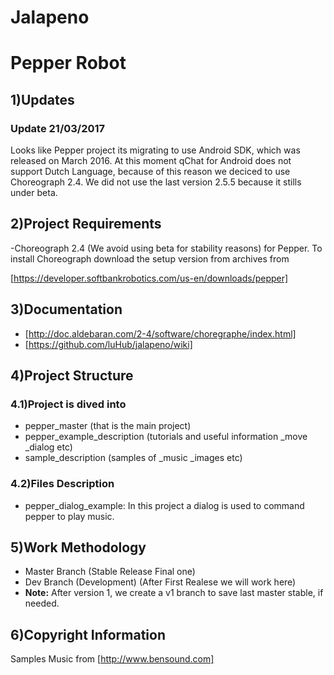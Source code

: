 # Jalapeno
# Pepper Robot

1)Updates
---------

### Update 21/03/2017

Looks like Pepper project its migrating to use Android SDK, which was released
on March 2016. At this moment qChat for Android does not support Dutch Language,
because of this reason we deciced to use Choreograph 2.4. We did not use the last
version 2.5.5 because it stills under beta.

2)Project Requirements
----------------------

-Choreograph 2.4 (We avoid using beta for stability reasons) for Pepper.
To install Choreograph download the setup version from archives from

[https://developer.softbankrobotics.com/us-en/downloads/pepper]

3)Documentation
---------------

* [http://doc.aldebaran.com/2-4/software/choregraphe/index.html]
* [https://github.com/luHub/jalapeno/wiki]

4)Project Structure
-------------------

### 4.1)Project is dived into

* pepper_master (that is the main project)
* pepper_example_description (tutorials and useful information _move _dialog etc)
* sample_description  (samples of _music _images etc)

### 4.2)Files Description

* pepper_dialog_example: In this project a dialog is used to command pepper to play music.



5)Work Methodology
------------------- 

* Master Branch (Stable Release Final one)
* Dev Branch (Development) (After First Realese we will work here)
* **Note:** After version 1, we create a v1 branch to save last master stable, if needed. 

6)Copyright Information
------------------------ 

Samples Music from
[http://www.bensound.com]